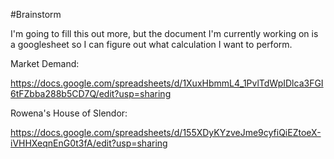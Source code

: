 #Brainstorm

I'm going to fill this out more, but the document I'm currently working on is a googlesheet so I can figure out what calculation
I want to perform.

Market Demand:

https://docs.google.com/spreadsheets/d/1XuxHbmmL4_1PvlTdWpIDlca3FGI6tFZbba288b5CD7Q/edit?usp=sharing

Rowena's House of Slendor:

https://docs.google.com/spreadsheets/d/155XDyKYzveJme9cyfiQiEZtoeX-iVHHXeqnEnG0t3fA/edit?usp=sharing

